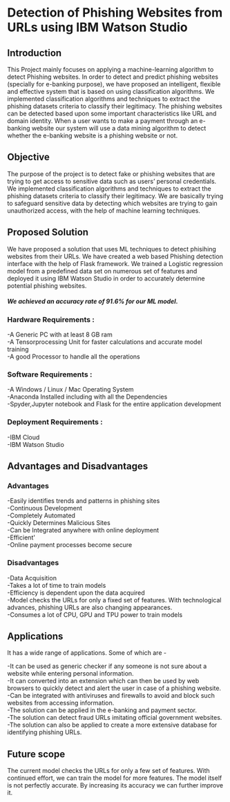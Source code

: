 # Detection of Phishing Websites from URLs using IBM Watson Studio

## Introduction
This Project mainly focuses on applying a machine-learning algorithm to detect Phishing websites.
In order to detect and predict phishing websites (specially for e-banking purpose), we have proposed an intelligent, flexible and effective system that is based on using classification algorithms.  We implemented classification algorithms and techniques to extract the phishing datasets criteria to classify their legitimacy. The phishing websites can be detected based upon some important characteristics like URL and domain identity. When a user wants to make a payment through an e-banking website our system will use a data mining algorithm to detect whether the e-banking website is a phishing website or not.


## Objective
The purpose of the project is to detect fake or phishing websites that are trying to get access to sensitive data such as users’ personal credentials.  We implemented classification algorithms and techniques to extract the phishing datasets criteria to classify their legitimacy. We are basically trying to safeguard sensitive data by detecting which websites are trying to gain unauthorized access, with the help of machine learning techniques. 

## Proposed Solution
We have proposed a solution that uses ML techniques to detect phisihing websites from their URLs. We have created a web based Phishing detection interface with the help of Flask framework. We trained a Logistic regression model from a predefined data set on numerous set of features and deployed it using IBM Watson Studio in order to accurately determine potential phishing websites.

##### We achieved an accuracy rate of 91.6% for our ML model. 

### Hardware Requirements :
  -A Generic PC with at least 8 GB ram </br>
  -A Tensorprocessing Unit for faster calculations and accurate model training</br>
  -A good Processor to handle all the operations </br>

### Software Requirements :
  -A Windows / Linux / Mac Operating System</br>
  -Anaconda Installed including with all the Dependencies</br>
  -Spyder,Jupyter notebook and Flask for the entire application development</br>
  
### Deployment Requirements :
  -IBM Cloud</br>
  -IBM Watson Studio</br>
  
## Advantages and Disadvantages

### Advantages
  -Easily identifies trends and patterns in phishing sites</br>
  -Continuous Development</br>
  -Completely Automated</br>
  -Quickly Determines Malicious Sites</br>
  -Can be Integrated anywhere with online deployment</br>
  -Efficient'</br>
  -Online payment processes become secure</br>

### Disadvantages
  -Data Acquisition</br>
  -Takes a lot of time to train models</br>
  -Efficiency is dependent upon the data acquired</br>
  -Model checks the URLs for only a fixed set of features. With technological advances, phishing URLs are also changing appearances.</br>
  -Consumes a lot of CPU, GPU and TPU power to train models</br>

## Applications

It has a wide range of applications. Some of which are - 

  -It can be used as generic checker if any someone is not sure about a website while entering personal information.</br>
  -It can converted into an extension which can then be used by web browsers to quickly detect and alert the user in case of a phishing website.</br>
  -Can be integrated with antiviruses and firewalls to avoid and block such websites from accessing information.</br>
  -The solution can be applied in the e-banking and payment sector.</br>
  -The solution can detect fraud URLs imitating official government websites.</br>
  -The solution can also be applied to create a more extensive database for identifying phishing URLs.</br>
  
## Future scope

The current model checks the URLs for only a few set of features. With continued effort, we can train the model for more features. The model itself is not perfectly accurate. By increasing its accuracy we can further improve it.





